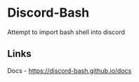 # Discord-Bash
Attempt to import bash shell into discord

## Links
Docs - https://discord-bash.github.io/docs